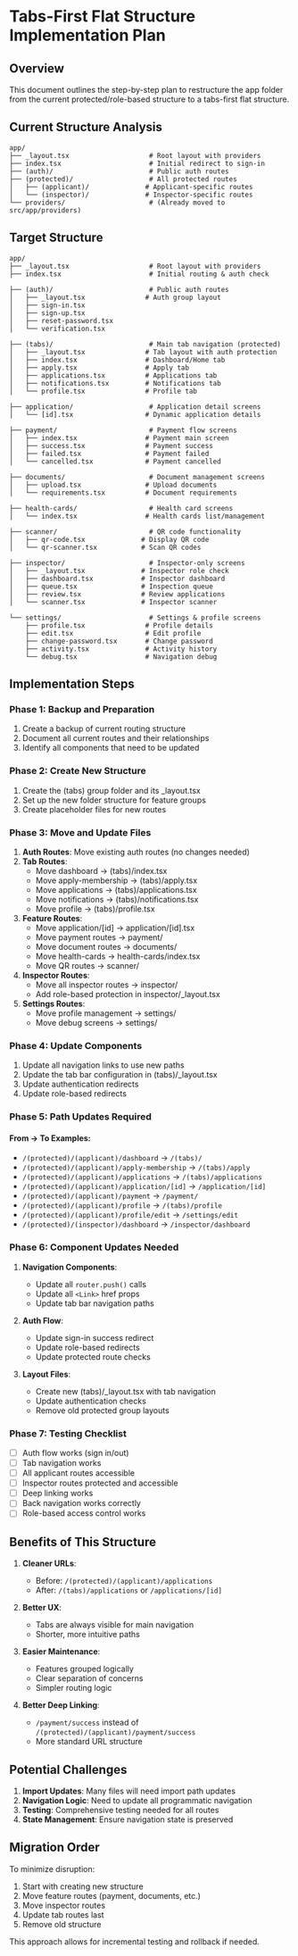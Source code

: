 # Tabs-First Flat Structure Implementation Plan

## Overview
This document outlines the step-by-step plan to restructure the app folder from the current protected/role-based structure to a tabs-first flat structure.

## Current Structure Analysis
```
app/
├── _layout.tsx                    # Root layout with providers
├── index.tsx                      # Initial redirect to sign-in
├── (auth)/                        # Public auth routes
├── (protected)/                   # All protected routes
│   ├── (applicant)/              # Applicant-specific routes
│   └── (inspector)/              # Inspector-specific routes
└── providers/                     # (Already moved to src/app/providers)
```

## Target Structure
```
app/
├── _layout.tsx                    # Root layout with providers
├── index.tsx                      # Initial routing & auth check

├── (auth)/                        # Public auth routes
│   ├── _layout.tsx               # Auth group layout
│   ├── sign-in.tsx              
│   ├── sign-up.tsx              
│   ├── reset-password.tsx       
│   └── verification.tsx         

├── (tabs)/                        # Main tab navigation (protected)
│   ├── _layout.tsx               # Tab layout with auth protection
│   ├── index.tsx                 # Dashboard/Home tab
│   ├── apply.tsx                 # Apply tab
│   ├── applications.tsx          # Applications tab
│   ├── notifications.tsx         # Notifications tab
│   └── profile.tsx               # Profile tab

├── application/                   # Application detail screens
│   └── [id].tsx                  # Dynamic application details

├── payment/                       # Payment flow screens
│   ├── index.tsx                 # Payment main screen
│   ├── success.tsx               # Payment success
│   ├── failed.tsx                # Payment failed
│   └── cancelled.tsx             # Payment cancelled

├── documents/                     # Document management screens
│   ├── upload.tsx                # Upload documents
│   └── requirements.tsx          # Document requirements

├── health-cards/                  # Health card screens
│   └── index.tsx                 # Health cards list/management

├── scanner/                       # QR code functionality
│   ├── qr-code.tsx              # Display QR code
│   └── qr-scanner.tsx           # Scan QR codes

├── inspector/                     # Inspector-only screens
│   ├── _layout.tsx              # Inspector role check
│   ├── dashboard.tsx            # Inspector dashboard
│   ├── queue.tsx                # Inspection queue
│   ├── review.tsx               # Review applications
│   └── scanner.tsx              # Inspector scanner

└── settings/                      # Settings & profile screens
    ├── profile.tsx               # Profile details
    ├── edit.tsx                  # Edit profile
    ├── change-password.tsx       # Change password
    ├── activity.tsx              # Activity history
    └── debug.tsx                 # Navigation debug
```

## Implementation Steps

### Phase 1: Backup and Preparation
1. Create a backup of current routing structure
2. Document all current routes and their relationships
3. Identify all components that need to be updated

### Phase 2: Create New Structure
1. Create the (tabs) group folder and its _layout.tsx
2. Set up the new folder structure for feature groups
3. Create placeholder files for new routes

### Phase 3: Move and Update Files
1. **Auth Routes**: Move existing auth routes (no changes needed)
2. **Tab Routes**: 
   - Move dashboard → (tabs)/index.tsx
   - Move apply-membership → (tabs)/apply.tsx
   - Move applications → (tabs)/applications.tsx
   - Move notifications → (tabs)/notifications.tsx
   - Move profile → (tabs)/profile.tsx
3. **Feature Routes**:
   - Move application/[id] → application/[id].tsx
   - Move payment routes → payment/
   - Move document routes → documents/
   - Move health-cards → health-cards/index.tsx
   - Move QR routes → scanner/
4. **Inspector Routes**:
   - Move all inspector routes → inspector/
   - Add role-based protection in inspector/_layout.tsx
5. **Settings Routes**:
   - Move profile management → settings/
   - Move debug screens → settings/

### Phase 4: Update Components
1. Update all navigation links to use new paths
2. Update the tab bar configuration in (tabs)/_layout.tsx
3. Update authentication redirects
4. Update role-based redirects

### Phase 5: Path Updates Required

#### From → To Examples:
- `/(protected)/(applicant)/dashboard` → `/(tabs)/`
- `/(protected)/(applicant)/apply-membership` → `/(tabs)/apply`
- `/(protected)/(applicant)/applications` → `/(tabs)/applications`
- `/(protected)/(applicant)/application/[id]` → `/application/[id]`
- `/(protected)/(applicant)/payment` → `/payment/`
- `/(protected)/(applicant)/profile` → `/(tabs)/profile`
- `/(protected)/(applicant)/profile/edit` → `/settings/edit`
- `/(protected)/(inspector)/dashboard` → `/inspector/dashboard`

### Phase 6: Component Updates Needed

1. **Navigation Components**:
   - Update all `router.push()` calls
   - Update all `<Link>` href props
   - Update tab bar navigation paths

2. **Auth Flow**:
   - Update sign-in success redirect
   - Update role-based redirects
   - Update protected route checks

3. **Layout Files**:
   - Create new (tabs)/_layout.tsx with tab navigation
   - Update authentication checks
   - Remove old protected group layouts

### Phase 7: Testing Checklist
- [ ] Auth flow works (sign in/out)
- [ ] Tab navigation works
- [ ] All applicant routes accessible
- [ ] Inspector routes protected and accessible
- [ ] Deep linking works
- [ ] Back navigation works correctly
- [ ] Role-based access control works

## Benefits of This Structure

1. **Cleaner URLs**: 
   - Before: `/(protected)/(applicant)/applications`
   - After: `/(tabs)/applications` or `/applications/[id]`

2. **Better UX**: 
   - Tabs are always visible for main navigation
   - Shorter, more intuitive paths

3. **Easier Maintenance**:
   - Features grouped logically
   - Clear separation of concerns
   - Simpler routing logic

4. **Better Deep Linking**:
   - `/payment/success` instead of `/(protected)/(applicant)/payment/success`
   - More standard URL structure

## Potential Challenges

1. **Import Updates**: Many files will need import path updates
2. **Navigation Logic**: Need to update all programmatic navigation
3. **Testing**: Comprehensive testing needed for all routes
4. **State Management**: Ensure navigation state is preserved

## Migration Order

To minimize disruption:
1. Start with creating new structure
2. Move feature routes (payment, documents, etc.)
3. Move inspector routes
4. Update tab routes last
5. Remove old structure

This approach allows for incremental testing and rollback if needed.
